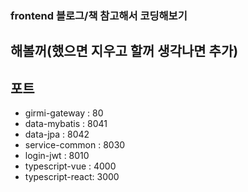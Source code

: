 ### frontend 블로그/책 참고해서 코딩해보기

## 해볼꺼(했으면 지우고 할꺼 생각나면 추가)

## 포트
- girmi-gateway : 80
- data-mybatis : 8041
- data-jpa : 8042
- service-common : 8030
- login-jwt : 8010
- typescript-vue : 4000
- typescript-react: 3000